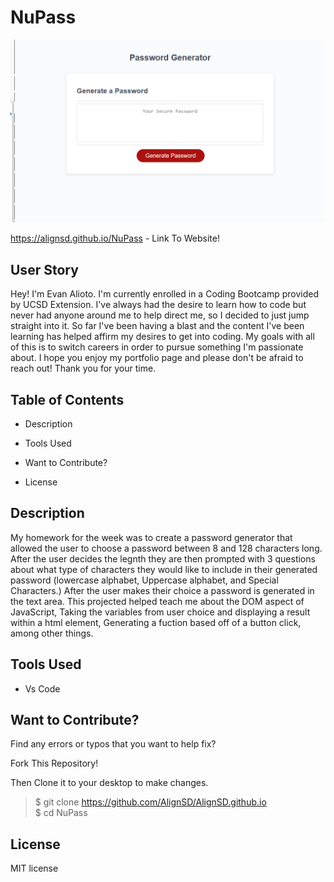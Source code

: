 # NuPass

![Portforlio screen shot](/assets/NuPassScreenShot.png)

https://alignsd.github.io/NuPass - Link To Website!

## User Story

Hey! I'm Evan Alioto. I'm currently enrolled in a Coding Bootcamp provided by UCSD Extension. I've always had the desire to learn how to code but never had anyone around me to help direct me, so I decided to just jump straight into it. So far I've been having a blast and the content I've been learning has helped affirm my desires to get into coding. My goals with all of this is to switch careers in order to pursue something I'm passionate about. I hope you enjoy my portfolio page and please don't be afraid to reach out! Thank you for your time. 

## Table of Contents

* Description

* Tools Used

* Want to Contribute?

* License

## Description

My homework for the week was to create a password generator that allowed the user to choose a password between 8 and 128 characters long. After the user decides the legnth they are then prompted with 3 questions about what type of characters they would like to include in their generated password (lowercase alphabet, Uppercase alphabet, and Special Characters.)
After the user makes their choice a password is generated in the text area. This projected helped teach me about the DOM aspect of JavaScript, Taking the variables from user choice and displaying a result within a html element, Generating a fuction based off of a button click, among other things. 

## Tools Used

* Vs Code

## Want to Contribute?

Find any errors or typos that you want to help fix?

Fork This Repository!

Then Clone it to your desktop to make changes.

> $ git clone https://github.com/AlignSD/AlignSD.github.io<br>
> $ cd NuPass

## License

MIT license